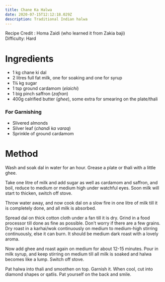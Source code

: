 ```yaml
---
title: Chane Ka Halwa
date: 2020-07-15T12:12:18.029Z
description: Traditional Indian halwa
---
```

Recipe Credit : Homa Zaidi (who learned it from Zakia baji)  
Difficulty: Hard  

# Ingredients
- 1 kg chane ki dal
- 2 litres full fat milk, one for soaking and one for syrup
- 1¼ kg sugar
- 1 tsp ground cardamom (_elaichi_)
- 1 big pinch saffron (_zafran_)
- 400g calrified butter (_ghee_), some extra for smearing on the plate/thali

### For Garnishing
- Slivered almonds
- Silver leaf (_chandi ka varaq_)
- Sprinkle of ground cardamom

# Method
Wash and soak dal in water for an hour. Grease a plate or thali with a little ghee.

Take one litre of milk and add sugar as well as cardamom and saffron, and boil, reduce to medium or medium high under watchful eyes. Soon milk will start to thicken, switch off stove.

Throw water away, and now cook dal on a slow fire in one litre of milk till it is completely done, and all milk is absorbed.

Spread dal on thick cotton cloth under a fan till it is dry. Grind in a food processor till done as fine as possible. Don't worry if there are a few grains. Dry roast in a karhai/wok continuously on medium to medium-high stirring continuously, else it can burn. It should be medium dark roast with a lovely aroma.

Now add ghee and roast again on medium for about 12-15 minutes. Pour in milk syrup, and keep stirring on medium till all milk is soaked and halwa becomes like a lump. Switch off stove.

Pat halwa into thali and smoothen on top. Garnish it. When cool, cut into diamond shapes or qatlis. Pat yourself on the back and smile.
